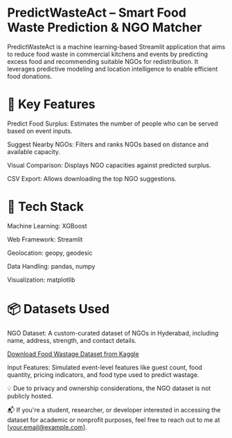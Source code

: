 # PredictWasteAct – Smart Food Waste Prediction & NGO Matcher
PredictWasteAct is a machine learning-based Streamlit application that aims to reduce food waste in commercial kitchens and events by predicting excess food and recommending suitable NGOs for redistribution. It leverages predictive modeling and location intelligence to enable efficient food donations.

# 🌟 Key Features
Predict Food Surplus: Estimates the number of people who can be served based on event inputs.

Suggest Nearby NGOs: Filters and ranks NGOs based on distance and available capacity.

Visual Comparison: Displays NGO capacities against predicted surplus.

CSV Export: Allows downloading the top NGO suggestions.

# 🧠 Tech Stack
Machine Learning: XGBoost

Web Framework: Streamlit

Geolocation: geopy, geodesic

Data Handling: pandas, numpy

Visualization: matplotlib

# 📦 Datasets Used
NGO Dataset: A custom-curated dataset of NGOs in Hyderabad, including name, address, strength, and contact details.

[Download Food Wastage Dataset from Kaggle](https://www.kaggle.com/datasets/trevinhannibal/food-wastage-data-in-restaurant?resource=download)


Input Features: Simulated event-level features like guest count, food quantity, pricing indicators, and food type used to predict wastage.

💡 Due to privacy and ownership considerations, the NGO dataset is not publicly hosted.

📬 If you're a student, researcher, or developer interested in accessing the dataset for academic or nonprofit purposes, feel free to reach out to me at [your.email@example.com].
